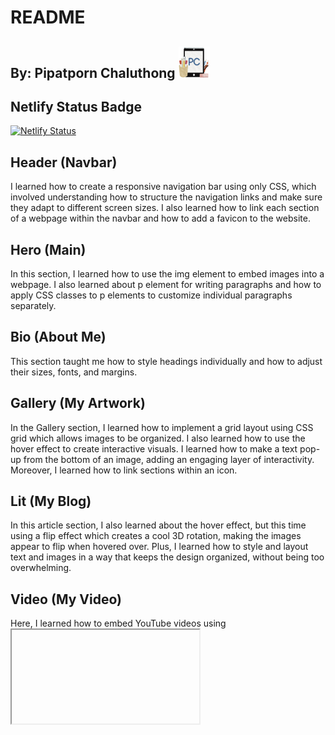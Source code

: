 # README

## By: Pipatporn Chaluthong <img src="img/logo-favicon.png" width="50" height="50" alt="A new logo."/>

## Netlify Status Badge

[![Netlify Status](https://api.netlify.com/api/v1/badges/18ed1883-1e02-46d3-bbe6-9480a26656b1/deploy-status)](https://app.netlify.com/sites/about-me-npcha/deploys)

## Header (Navbar)

I learned how to create a responsive navigation bar using only CSS, which involved understanding how to structure the navigation links and make sure they adapt to different screen sizes. I also learned how to link each section of a webpage within the navbar and how to add a favicon to the website.


## Hero (Main)

In this section, I learned how to use the img element to embed images into a webpage. I also learned about p element for writing paragraphs and how to apply CSS classes to p elements to customize individual paragraphs separately.


## Bio (About Me)

This section taught me how to style headings individually and how to adjust their sizes, fonts, and margins.


## Gallery (My Artwork)

In the Gallery section, I learned how to implement a grid layout using CSS grid which allows images to be organized. I also learned how to use the hover effect to create interactive visuals. I learned how to make a text pop-up from the bottom of an image, adding an engaging layer of interactivity. Moreover, I learned how to link sections within an icon.


## Lit (My Blog)

In this article section, I also learned about the hover effect, but this time using a flip effect which creates a cool 3D rotation, making the images appear to flip when hovered over. Plus, I learned how to style and layout text and images in a way that keeps the design organized, without being too overwhelming.


## Video (My Video)

Here, I learned how to embed YouTube videos using <iframe> tag and how to scale down videos using CSS to ensure they’re not too big.


## Contact (Contact Me)

This section taught me how to create a working contact form using Netlify to process submissions. I learned how to use form elements like form, legend, label, input, and textarea to collect information from visitors. I also learned how to use various input types and options to customize the form. 


## Footer

In the Footer section, I learned how to link websites within icons which is an efficient way to add external links to your page without using text. 


## Color Scheme

<img src="img/AdobeColor-MyAboutMeTheme.jpeg" width="500" height="800" alt="Color Scheme from AdobeColor"/>

## Citation

Gallery Section Hover Effect and an Icon
- https://fooplugins.com/thumbnail-hover-effect/
- https://icons.getbootstrap.com/icons/arrow-down-circle-fill/ 

Hamburger Bar/Nav Bar on Header 
- https://www.youtube.com/watch?v=SIzi9z8mrTk

<sub> Ps. I also use the same two icons from the Video </sub>

Add Link within an Icon and an Icon on the footer
- https://www.youtube.com/watch?v=HA6bByKdAQM&list=PLP9IO4UYNF0VdAajP_5pYG-jG2JRrG72s 
- https://www.w3schools.com/html/html_links.asp
- https://icons.getbootstrap.com/icons/github/

<sub> Ps. I also use the same concept to link a section in Gallery section </sub>

Quote on Hero section
- https://www.laurajaworski.com/single-post/60-quotes-about-art-creativity-by-author-laura-jaworski 

Ideas for the blog: Hover Flip effect
- https://fooplugins.com/thumbnail-hover-effect/ 
- https://www.w3schools.com/howto/howto_css_flip_card.asp 
- https://www.codeguage.com/blog/flip-card-css 


© 2024 - Pipatporn Chaluthong
